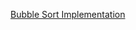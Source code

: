 [Bubble Sort Implementation](https://www.naukri.com/code360/problems/bubble-sort_980524?source=youtube&campaign=love_babbar_codestudio2&utm_source=youtube&utm_medium=affiliate&utm_campaign=love_babbar_codestudio2)
